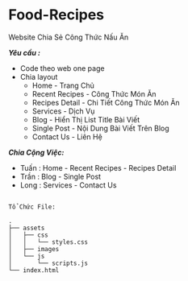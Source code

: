 # Food-Recipes

Website Chia Sẻ Công Thức Nấu Ăn

***Yêu cầu :***

- Code theo web one page
- Chia layout
	+ Home - Trang Chủ
	+ Recent Recipes - Công Thức Món Ăn
	+ Recipes Detail - Chi Tiết Công Thức Món Ăn
	+ Services - Dịch Vụ
	+ Blog - Hiển Thị List Title Bài Viết
	+ Single Post - Nội Dung Bài Viết Trên Blog
	+ Contact Us - Liên Hệ

***Chia Cộng Việc:***

- Tuấn : Home - Recent Recipes - Recipes Detail
- Trần : Blog - Single Post
- Long : Services - Contact Us

```

Tổ Chức File:

.
├── assets
│   ├── css
│   │   └── styles.css
│   ├── images
│   └── js
│       └── scripts.js
└── index.html


```
